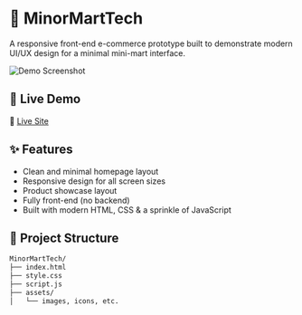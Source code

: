 # 🛒 MinorMartTech

A responsive front-end e-commerce prototype built to demonstrate modern UI/UX design for a minimal mini-mart interface.

![Demo Screenshot](https://rudra-cser.github.io/MinorMartEtech/assets/minormart-preview.png) <!-- Optional preview image -->

## 🚀 Live Demo

🔗 [Live Site](https://rudra-cser.github.io/MinorMartEtech/)

## ✨ Features

- Clean and minimal homepage layout
- Responsive design for all screen sizes
- Product showcase layout
- Fully front-end (no backend)
- Built with modern HTML, CSS & a sprinkle of JavaScript

## 📁 Project Structure

```bash
MinorMartTech/
├── index.html
├── style.css
├── script.js
├── assets/
│   └── images, icons, etc.
